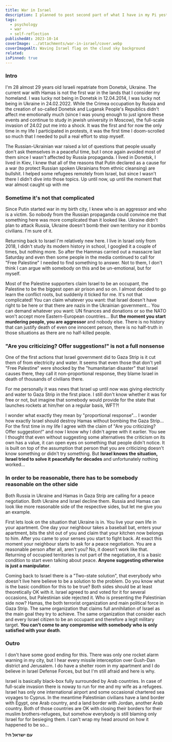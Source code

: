 ```yaml
---
title: War in Israel
description: I planned to post second part of what I have in my Pi yesterday, but last Saturday Hamas launched literally a barbaric raid on Israel villages and cities taking hostages, raping women and murdering innocent civilians including children and elderly. Israel declared a war and bombing Hamas infrastructure in the Gaza Strip already for a week in order to destroy Hamas. Here are a couple of thoughts that were new to me during this week
tags:
  - psychology
  - war
  - self-reflection
publishedAt: 2023-10-14
coverImage: ../attachments/war-in-israel/cover.webp
coverImageAlt: Waving Israel flag on the cloud sky background
related:
isPinned: true
---
```


### Intro

I'm 28 almost 29 years old Israeli repatriate from Donetsk, Ukraine. The current war with Hamas is not the first war in the lands that I consider my homeland. I was lucky not being in Donetsk in 12.04.2014, I was lucky not being in Ukraine in 24.02.2022. While the Crimea occupation by Russia and the creation of so-called Donetsk and Lugansk People's Republics didn't affect me emotionally much (since I was young enough to just ignore these events and continue to study in jewish university in Moscow), the full-scale invasion of 24.02 put me into a shock. It was the first and for now the only time in my life I participated in protests, it was the first time I doom-scrolled so much that I needed to pull a real effort to stop myself.

The Russian-Ukrainian war raised a lot of questions that people usually don't ask themselves in a peaceful time, but I once again avoided most of them since I wasn't affected by Russia propaganda. I lived in Donetsk, I lived in Kiev, I knew that all of the reasons that Putin declared as a cause for a war (to protect Russian spoken Ukrainians from ethnic cleansing) are bullshit. I helped some refugees remotely from Israel, but since I wasn't there I didn't dive into those topics. Up until now, up until the moment that war almost caught up with me

### Sometime it's not that complicated

Since Putin started war in my birth city, I knew who is an aggressor and who is a victim. So nobody from the Russian propaganda could convince me that something here was more complicated than it looked like. Ukraine didn't plan to attack Russia, Ukraine doesn't bomb their own territory nor it bombs civilians. I'm sure of it.

Returning back to Israel I'm relatively new here. I live in Israel only from 2018, I didn't study its modern history in school, I googled it a couple of times, but nothing more. So after the Hammas carried out a massacre last Saturday and even then some people in the media continued to call for "Free Palestine" I needed to find something to answer. Not to them, I don't think I can argue with somebody on this and be un-emotional, but for myself.

Most of the Palestine supporters claim Israel to be an occupant, the Palestine to be the biggest open air prison and so on. I almost decided to go learn the conflict roots, but suddenly it ticked for me. It's not that complicated! You can claim whatever you want: that Israel doesn't have right to be here or that there are nazis in the Ukrainian government... You can demand whatever you want: UN finances and donations or so the NATO won't accept more Eastern-European countries... But **the moment you start murdering people, you are aggressor** and nobody else. There is no history that can justify death of even one innocent person, there is no half-truth in those situations as there are no half-killed people.

### "Are you criticizing? Offer suggestions!" is not a full nonsense

One of the first actions that Israel government did to Gaza Strip is it cut them of from electricity and water. It seems that even those that don't yell "Free Palestine" were shocked by the "humanitarian disaster" that Israel causes there, they call it non-proportional response, they blame Israel in death of thousands of civilians there.

For me personally it was news that Israel up until now was giving electricity and water to Gaza Strip in the first place. I still don't know whether it was for free or not, but imagine that somebody would provide for the state that launches rockets at him/her on a regular basis, WFT?!

I wonder what exactly they mean by "proportional response"... I wonder how exactly Israel should destroy Hamas without bombing the Gaza Strip... For the first time in my life I agree with the claim of "Are you criticizing? Offer suggestion!" and now I know why I didn't agree with it earlier. You see I thought that even without suggesting some alternatives the criticism on its own has a value, it can open eyes on something that people didn't notice. It is built on top of the assumption that person that you are criticizing doesn't know something or didn't try something. But **Israel knows the situation, Israel tried to solve it peacefully for decades** and unfortunately nothing worked...

### In order to be reasonable, there has to be somebody reasonable on the other side

Both Russia in Ukraine and Hamas in Gaza Strip are calling for a peace negotiation. Both Ukraine and Israel decline them. Russia and Hamas can look like more reasonable side of the respective sides, but let me give you an example.

First lets look on the situation that Ukraine is in. You live your own life in your apartment. One day your neighbour takes a baseball bat, enters your apartment, bits the shit out of you and claim that your kitchen now belongs to him. After you came to your senses you start to fight back. At exact this moment your neighbour starts to ask for a peace negotiation. You are a reasonable person after all, aren't you? No, it doesn't work like that. Returning of occupied territories is not part of the negotiation, it is a basic condition to start even talking about peace. **Anyone suggesting otherwise is just a manipulator**.

Coming back to Israel there is a "Two-state solution", that everybody who doesn't live here believe to be a solution to the problem. Do you know what is the basic condition for this to be true? Both sides should be at least theoretically OK with it. Israel agreed to and voted for it for several occasions, but Palestinian side rejected it. Who is presenting the Palestinian side now? Hamas, the both terrorist organization and main political force in Gaza Strip. The same organization that claims full annihilation of Israel as the main goal they try to achieve. The same organization that consider each and every Israel citizen to be an occupant and therefore a legit military target. **You can't come to any compromise with somebody who is only satisfied with your death**.

### Outro

I don't have some good ending for this. There was only one rocket alarm warning in my city, but I hear every missile interception over Gush-Dan district and Jerusalem. I do have a shelter room in my apartment and I do believe in Israel Defense Forces, but but I'm still afraid and here is why.

Israel is basically black-box fully surrounded by Arab countries. In case of full-scale invasion there is noway to run for me and my wife as a refugees. Israel has only one international airport and some occasional chartered sea voyages to Cyprus. In the meantime Palestinian civilians have a land border with Egypt, one Arab country, and a land border with Jordan, another Arab country. Both of those countries are OK with closing their borders for their muslim brothers-refugees, but somehow everybody is still blaming only Israel for for besieging them. I can't wrap my head around on how it happened to be so...

**!עם ישראל חי**
